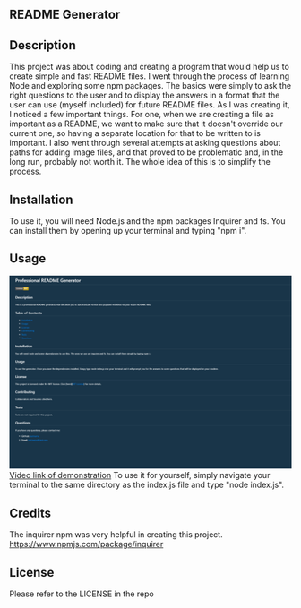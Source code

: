 ## README Generator

## Description
This project was about coding and creating a program that would help us to create simple and fast README files. I went through the process of learning Node and exploring some npm packages. The basics were simply to ask the right questions to the user and to display the answers in a format that the user can use (myself included) for future README files. As I was creating it, I noticed a few important things. For one, when we are creating a file as important as a README, we want to make sure that it doesn't override our current one, so having a separate location for that to be written to is important. I also went through several attempts at asking questions about paths for adding image files, and that proved to be problematic and, in the long run, probably not worth it. The whole idea of this is to simplify the process.

## Installation
To use it, you will need Node.js and the npm packages Inquirer and fs. You can install them by opening up your terminal and typing "npm i".

## Usage
![README generated example screenshot](/assets/readmescreenshot.png)
[Video link of demonstration](https://drive.google.com/file/d/12-ETAxf3iC0tRrKXl-ECkXMi5L0OEb7p/view)
To use it for yourself, simply navigate your terminal to the same directory as the index.js file and type "node index.js".


## Credits
The inquirer npm was very helpful in creating this project.
https://www.npmjs.com/package/inquirer  

## License

Please refer to the LICENSE in the repo
